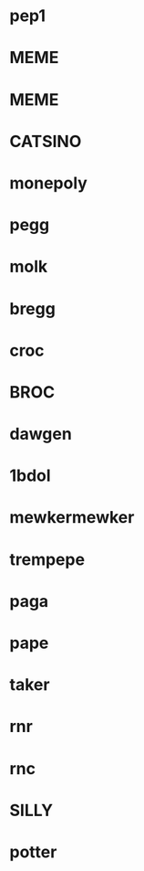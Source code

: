 # pep1
# MEME
# MEME
# CATSINO
# monepoly
# pegg
# molk
# bregg
# croc
# BROC
# dawgen
# 1bdol
# mewkermewker
# trempepe
# paga
# pape
# taker
# rnr
# rnc
# SILLY
# potter
